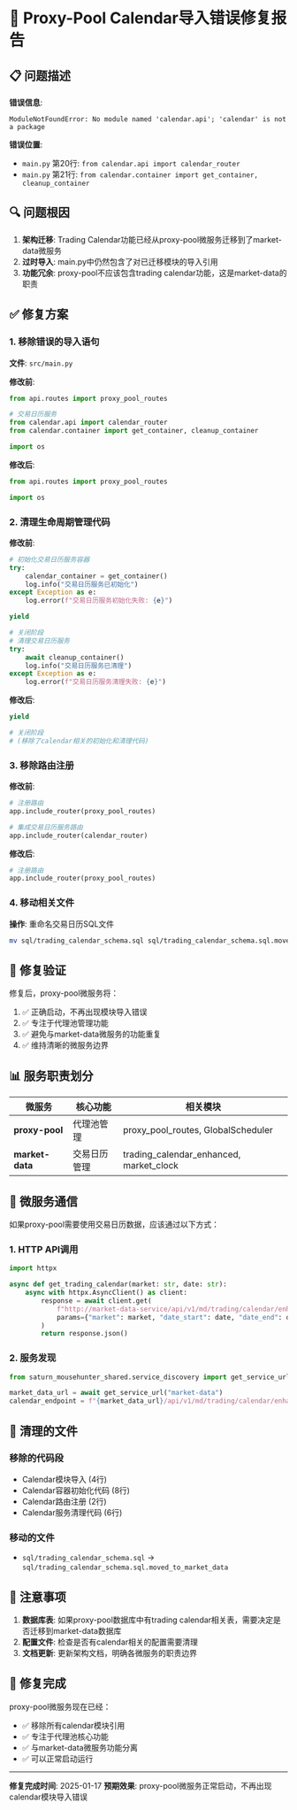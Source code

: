 # 🔧 Proxy-Pool Calendar导入错误修复报告

## 📋 问题描述

**错误信息**:
```
ModuleNotFoundError: No module named 'calendar.api'; 'calendar' is not a package
```

**错误位置**:
- `main.py` 第20行: `from calendar.api import calendar_router`
- `main.py` 第21行: `from calendar.container import get_container, cleanup_container`

## 🔍 问题根因

1. **架构迁移**: Trading Calendar功能已经从proxy-pool微服务迁移到了market-data微服务
2. **过时导入**: main.py中仍然包含了对已迁移模块的导入引用
3. **功能冗余**: proxy-pool不应该包含trading calendar功能，这是market-data的职责

## ✅ 修复方案

### 1. 移除错误的导入语句
**文件**: `src/main.py`

**修改前**:
```python
from api.routes import proxy_pool_routes

# 交易日历服务
from calendar.api import calendar_router
from calendar.container import get_container, cleanup_container

import os
```

**修改后**:
```python
from api.routes import proxy_pool_routes

import os
```

### 2. 清理生命周期管理代码
**修改前**:
```python
# 初始化交易日历服务容器
try:
    calendar_container = get_container()
    log.info("交易日历服务已初始化")
except Exception as e:
    log.error(f"交易日历服务初始化失败: {e}")

yield

# 关闭阶段
# 清理交易日历服务
try:
    await cleanup_container()
    log.info("交易日历服务已清理")
except Exception as e:
    log.error(f"交易日历服务清理失败: {e}")
```

**修改后**:
```python
yield

# 关闭阶段
# (移除了calendar相关的初始化和清理代码)
```

### 3. 移除路由注册
**修改前**:
```python
# 注册路由
app.include_router(proxy_pool_routes)

# 集成交易日历服务路由
app.include_router(calendar_router)
```

**修改后**:
```python
# 注册路由
app.include_router(proxy_pool_routes)
```

### 4. 移动相关文件
**操作**: 重命名交易日历SQL文件
```bash
mv sql/trading_calendar_schema.sql sql/trading_calendar_schema.sql.moved_to_market_data
```

## 🎯 修复验证

修复后，proxy-pool微服务将：
1. ✅ 正确启动，不再出现模块导入错误
2. ✅ 专注于代理池管理功能
3. ✅ 避免与market-data微服务的功能重复
4. ✅ 维持清晰的微服务边界

## 📊 服务职责划分

| 微服务 | 核心功能 | 相关模块 |
|-------|----------|----------|
| **proxy-pool** | 代理池管理 | proxy_pool_routes, GlobalScheduler |
| **market-data** | 交易日历管理 | trading_calendar_enhanced, market_clock |

## 🔄 微服务通信

如果proxy-pool需要使用交易日历数据，应该通过以下方式：

### 1. HTTP API调用
```python
import httpx

async def get_trading_calendar(market: str, date: str):
    async with httpx.AsyncClient() as client:
        response = await client.get(
            f"http://market-data-service/api/v1/md/trading/calendar/enhanced",
            params={"market": market, "date_start": date, "date_end": date}
        )
        return response.json()
```

### 2. 服务发现
```python
from saturn_mousehunter_shared.service_discovery import get_service_url

market_data_url = await get_service_url("market-data")
calendar_endpoint = f"{market_data_url}/api/v1/md/trading/calendar/enhanced"
```

## 📂 清理的文件

### 移除的代码段
- Calendar模块导入 (4行)
- Calendar容器初始化代码 (8行)
- Calendar路由注册 (2行)
- Calendar服务清理代码 (6行)

### 移动的文件
- `sql/trading_calendar_schema.sql` → `sql/trading_calendar_schema.sql.moved_to_market_data`

## 🚨 注意事项

1. **数据库表**: 如果proxy-pool数据库中有trading calendar相关表，需要决定是否迁移到market-data数据库
2. **配置文件**: 检查是否有calendar相关的配置需要清理
3. **文档更新**: 更新架构文档，明确各微服务的职责边界

## 🎉 修复完成

proxy-pool微服务现在已经：
- ✅ 移除所有calendar模块引用
- ✅ 专注于代理池核心功能
- ✅ 与market-data微服务功能分离
- ✅ 可以正常启动运行

---

**修复完成时间**: 2025-01-17
**预期效果**: proxy-pool微服务正常启动，不再出现calendar模块导入错误